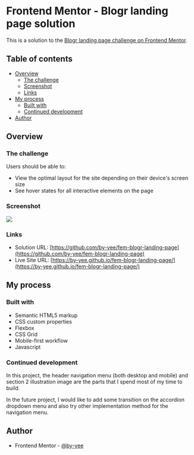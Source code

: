 # Frontend Mentor - Blogr landing page solution

This is a solution to the [Blogr landing page challenge on Frontend Mentor](https://www.frontendmentor.io/challenges/blogr-landing-page-EX2RLAApP).

## Table of contents

- [Overview](#overview)
  - [The challenge](#the-challenge)
  - [Screenshot](#screenshot)
  - [Links](#links)
- [My process](#my-process)
  - [Built with](#built-with)
  - [Continued development](#continued-development)
- [Author](#author)

## Overview

### The challenge

Users should be able to:

- View the optimal layout for the site depending on their device's screen size
- See hover states for all interactive elements on the page

### Screenshot

![](./screenshot.jpg)

### Links

- Solution URL: [https://github.com/by-yee/fem-blogr-landing-page](https://github.com/by-yee/fem-blogr-landing-page)
- Live Site URL: [https://by-yee.github.io/fem-blogr-landing-page/](https://by-yee.github.io/fem-blogr-landing-page/)

## My process

### Built with

- Semantic HTML5 markup
- CSS custom properties
- Flexbox
- CSS Grid
- Mobile-first workflow
- Javascript

### Continued development

In this project, the header navigation menu (both desktop and mobile) and section 2 illustration image are the parts that I spend most of my time to build.

In the future project, I would like to add some transition on the accordion dropdown menu and also try other implementation method for the navigation menu.

## Author

- Frontend Mentor - [@by-yee](https://www.frontendmentor.io/profile/by-yee)